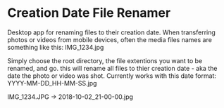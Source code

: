 # Creation Date File Renamer

Desktop app for renaming files to their creation date.
When transferring photos or videos from mobile devices, often the media files names are something like this:
IMG_1234.jpg

Simply choose the root directory, the file extentions you want to be renamed, and go.
this will rename all files to thier creation date - aka the date the photo or video was shot.
Currently works with this date format: YYYY-MM-DD_HH-MM-SS.jpg

IMG_1234.JPG -> 2018-10-02_21-00-00.jpg
